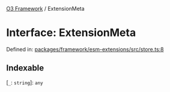 [O3 Framework](../API.md) / ExtensionMeta

# Interface: ExtensionMeta

Defined in: [packages/framework/esm-extensions/src/store.ts:8](https://github.com/openmrs/openmrs-esm-core/blob/18d2874f03a33a6ab8295af0e87ac97fdd150718/packages/framework/esm-extensions/src/store.ts#L8)

## Indexable

\[`_`: `string`\]: `any`
